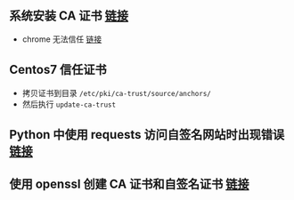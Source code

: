 ## 系统安装 CA 证书 [链接](https://www.bounca.org/tutorials/install_root_certificate.html)
- chrome 无法信任 [链接](https://stackoverflow.com/questions/7580508/getting-chrome-to-accept-self-signed-localhost-certificate)

## Centos7 信任证书

- 拷贝证书到目录 `/etc/pki/ca-trust/source/anchors/`
- 然后执行 `update-ca-trust`

## Python 中使用 requests 访问自签名网站时出现错误 [链接](https://unix.stackexchange.com/questions/90450/adding-a-self-signed-certificate-to-the-trusted-list)
## 使用 openssl 创建 CA 证书和自签名证书 [链接](https://docs.azure.cn/zh-cn/articles/azure-operations-guide/application-gateway/aog-application-gateway-howto-create-self-signed-cert-via-openssl#%E5%88%9B%E5%BB%BA%E8%87%AA%E7%AD%BE-ca-%E8%AF%81%E4%B9%A6)
